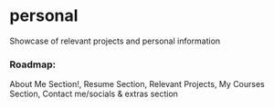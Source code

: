 # personal
Showcase of relevant projects and personal information
### Roadmap:
About Me Section!, Resume Section, Relevant Projects, My Courses Section, Contact me/socials & extras section
